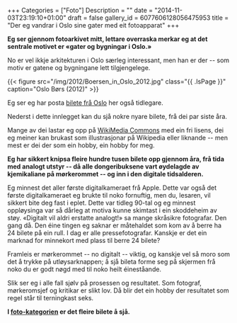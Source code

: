 +++
Categories = ["Foto"]
Description = ""
date = "2014-11-03T23:19:10+01:00"
draft = false
gallery_id = 6077606128056475953
title = "Der eg vandrar i Oslo sine gater med eit fotoapparat"
+++

**Eg ser gjennom fotoarkivet mitt, lettare overraska merkar eg at det sentrale motivet er «gater og bygningar i Oslo.»**

No er vel ikkje arkitekturen i Oslo særleg interessant, men han er der -- som motiv er gatene og bygningane lett tilgjengelege.

<!--more-->

{{< figure src="/img/2012/Boersen_in_Oslo_2012.jpg" class="{{ .IsPage }}" caption="Oslo Børs (2012)" >}}

Eg ser eg har posta [bilete frå Oslo](/2010/05/29/oslo-2009-i-bilder/) her også tidlegare.

Nederst i dette innlegget kan du sjå nokre nyare bilete, frå dei par siste åra. 

Mange av dei lastar eg opp på [WikiMedia Commons](https://commons.wikimedia.org/wiki/User:Bep/gallery) med ein fri lisens, dei eg meiner kan brukast som illustrasjonar på Wikipedia eller liknande -- men mest er dei der som ein hobby, ein hobby for meg. 

**Eg har sikkert knipsa fleire hundre tusen bilete opp gjennom åra, frå tida med analogt utstyr -- då alle dongeribuksene vart øydelagde av kjemikaliane på mørkerommet -- og inn i den digitale tidsalderen.**

Eg minnest det aller første digitalkameraet frå Apple. Dette var også det første digitalkameraet eg brukte til noko fornuftig, men du, lesaren, vil sikkert bite deg fast i eplet. Dette var tidleg 90-tal og eg minnest oppløysinga var så dårleg at motiva kunne skimtast i ein skoddeheim av støy.	«Digitalt vil aldri erstatte analogt!» sa mange skråsikre fotografar. Den gang då. Den éine tingen eg saknar er måtehaldet som kom av å berre ha 24 bilete på ein rull. I dag er alle pressefotografar. Kanskje er det ein marknad for minnekort med plass til berre 24 bilete?  

Framleis er mørkerommet -- no digitalt -- viktig, og kanskje vel så moro som det å trykke på utløysarknappen; å sjå bileta forme seg på skjermen frå noko du er godt nøgd med til noko heilt éineståande.

Slik ser eg i alle fall sjølv på prosessen og resultatet. Som fotograf, mørkeromsjef og kritikar er slikt lov. Då blir det ein hobby der resultatet som regel står til terningkast seks.

**I [foto-kategorien](/categories/foto/) er det fleire bilete å sjå.**